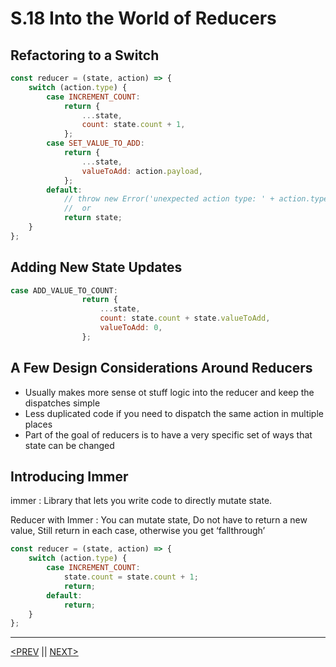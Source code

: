 # S.18 Into the World of Reducers

## Refactoring to a Switch

```jsx
const reducer = (state, action) => {
	switch (action.type) {
		case INCREMENT_COUNT:
			return {
				...state,
				count: state.count + 1,
			};
		case SET_VALUE_TO_ADD:
			return {
				...state,
				valueToAdd: action.payload,
			};
		default:
			// throw new Error('unexpected action type: ' + action.type);
			//  or
			return state;
	}
};
```

## Adding New State Updates

```jsx
case ADD_VALUE_TO_COUNT:
                return {
                    ...state,
                    count: state.count + state.valueToAdd,
                    valueToAdd: 0,
                };
```

## A Few Design Considerations Around Reducers

-   Usually makes more sense ot stuff logic into the reducer and keep the dispatches simple
-   Less duplicated code if you need to dispatch the same action in multiple places
-   Part of the goal of reducers is to have a very specific set of ways that state can be changed

## Introducing Immer

immer : Library that lets you write code to directly mutate state.

Reducer with Immer : You can mutate state, Do not have to return a new value, Still return in each case, otherwise you get ‘fallthrough’

```jsx
const reducer = (state, action) => {
	switch (action.type) {
		case INCREMENT_COUNT:
			state.count = state.count + 1;
			return;
		default:
			return;
	}
};
```

---

[<PREV](./230302.md) || [NEXT>](./230303.md)
